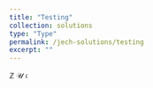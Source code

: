 ```yaml
---
title: "Testing"
collection: solutions
type: "Type"
permalink: /jech-solutions/testing
excerpt: ""
---
```


<head>
   <script src="https://cdn.jsdelivr.net/npm/mathjax@3/es5/tex-mml-chtml.js"></script>
</head>

$\mathbb{Z}$
$\mathcal{U}$
$\mathfrak{c}$